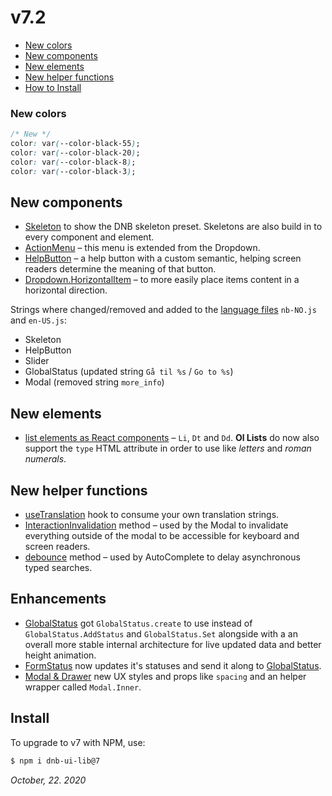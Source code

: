 # v7.2

- [New colors](#new-colors)
- [New components](#new-components)
- [New elements](#new-elements)
- [New helper functions](#new-helper-functions)
- [How to Install](#install)

### New colors

```css
/* New */
color: var(--color-black-55);
color: var(--color-black-20);
color: var(--color-black-8);
color: var(--color-black-3);
```

## New components

- [Skeleton](/uilib/components/skeleton) to show the DNB skeleton preset. Skeletons are also build in to every component and element.
- [ActionMenu](/uilib/components/dropdown#dropdown-action_menu) – this menu is extended from the Dropdown.
- [HelpButton](/uilib/components/help-button) – a help button with a custom semantic, helping screen readers determine the meaning of that button.
- [Dropdown.HorizontalItem](/uilib/components/dropdown/demos#dropdown-item-content-directions) – to more easily place items content in a horizontal direction.

Strings where changed/removed and added to the [language files](/uilib/usage/customisation/localization) `nb-NO.js` and `en-US.js`:

- Skeleton
- HelpButton
- Slider
- GlobalStatus (updated string `Gå til %s` / `Go to %s`)
- Modal (removed string `more_info`)

## New elements

- [list elements as React components](/uilib/elements/lists) – `Li`, `Dt` and `Dd`. **Ol Lists** do now also support the `type` HTML attribute in order to use like _letters_ and _roman numerals_.

## New helper functions

- [useTranslation](/usage/customisation/localization#how-to-use-your-own-translation-strings) hook to consume your own translation strings.
- [InteractionInvalidation](/uilib/helpers/functions) method – used by the Modal to invalidate everything outside of the modal to be accessible for keyboard and screen readers.
- [debounce](/uilib/helpers/functions) method – used by AutoComplete to delay asynchronous typed searches.

## Enhancements

- [GlobalStatus](/uilib/components/global-status) got `GlobalStatus.create` to use instead of `GlobalStatus.AddStatus` and `GlobalStatus.Set` alongside with a an overall more stable internal architecture for live updated data and better height animation.
- [FormStatus](/uilib/components/form-status) now updates it's statuses and send it along to [GlobalStatus](/uilib/components/global-status).
- [Modal & Drawer](/uilib/components/modal) new UX styles and props like `spacing` and an helper wrapper called `Modal.Inner`.

## Install

To upgrade to v7 with NPM, use:

```bash
$ npm i dnb-ui-lib@7
```

_October, 22. 2020_
